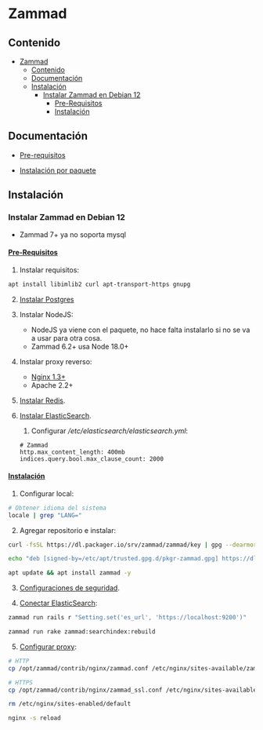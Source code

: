 # Zammad

## Contenido
- [Zammad](#zammad)
  - [Contenido](#contenido)
  - [Documentación](#documentación)
  - [Instalación](#instalación)
    - [Instalar Zammad en Debian 12](#instalar-zammad-en-debian-12)
      - [Pre-Requisitos](#pre-requisitos)
      - [Instalación](#instalación-1)

## Documentación

- [Pre-requisitos](https://docs.zammad.org/en/latest/prerequisites/software.html)

- [Instalación por paquete](https://docs.zammad.org/en/latest/install/package.html)

## Instalación

### Instalar Zammad en Debian 12
- Zammad 7+ ya no soporta mysql

#### [Pre-Requisitos](https://docs.zammad.org/en/latest/prerequisites/software.html)

1. Instalar requisitos:
```sh
apt install libimlib2 curl apt-transport-https gnupg
```

2. [Instalar Postgres](../database/postgres.md#instalar-postgresql-en-debian-12)

3. Instalar NodeJS:
   - NodeJS ya viene con el paquete, no hace falta instalarlo si no se va a usar para otra cosa.
   - Zammad 6.2+ usa Node 18.0+

4. Instalar proxy reverso:
   - [Nginx 1.3+](../web/servidores/nginx.md#instalar-nginx-en-debian)
   - Apache 2.2+

5. [Instalar Redis](../database/redis.md#instalar-redis-en-debian-12).

6. [Instalar ElasticSearch](../../database/nosql/elasticsearch.md#instalar-elasticsearch-8-en-debian-12).

    1. Configurar */etc/elasticsearch/elasticsearch.yml*:
    ```text
    # Zammad
    http.max_content_length: 400mb
    indices.query.bool.max_clause_count: 2000
    ```

#### [Instalación](https://docs.zammad.org/en/latest/install/package.html)
1. Configurar local:
```sh
# Obtener idioma del sistema
locale | grep "LANG="
```

2. Agregar repositorio e instalar:
```sh
curl -fsSL https://dl.packager.io/srv/zammad/zammad/key | gpg --dearmor | tee /etc/apt/trusted.gpg.d/pkgr-zammad.gpg> /dev/null

echo "deb [signed-by=/etc/apt/trusted.gpg.d/pkgr-zammad.gpg] https://dl.packager.io/srv/deb/zammad/zammad/stable/debian 12 main"| tee /etc/apt/sources.list.d/zammad.list > /dev/null

apt update && apt install zammad -y
```

3. [Configuraciones de seguridad](https://docs.zammad.org/en/latest/install/package.html#firewall-selinux).

4. [Conectar ElasticSearch](https://docs.zammad.org/en/latest/getting-started/configure-webserver.html#adjusting-the-webserver-configuration):
```sh
zammad run rails r "Setting.set('es_url', 'https://localhost:9200')"

zammad run rake zammad:searchindex:rebuild
```

5. [Configurar proxy](https://docs.zammad.org/en/latest/getting-started/configure-webserver.html#adjusting-the-webserver-configuration):
```sh
# HTTP
cp /opt/zammad/contrib/nginx/zammad.conf /etc/nginx/sites-available/zammad.conf

# HTTPS
cp /opt/zammad/contrib/nginx/zammad_ssl.conf /etc/nginx/sites-available/zammad.conf

rm /etc/nginx/sites-enabled/default

nginx -s reload
```

